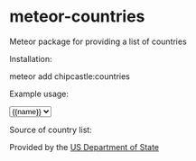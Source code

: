 meteor-countries
================

Meteor package for providing a list of countries

Installation:

  meteor add chipcastle:countries


Example usage:

  <select>
    {{#each countries}}
      <option value="{{name}}">{{name}}</option>
    {{/each}}
  </select>

Source of country list:

Provided by the [US Department of State](http://www.state.gov/misc/list/)
